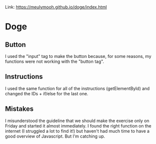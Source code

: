 Link: https://meulymooh.github.io/doge/index.html

# Doge

## Button

I used the "input" tag to make the button because, for some reasons, my functions were not working with the "button tag".

## Instructions

I used the same function for all of the instructions (getElementById) and changed the IDs + if/else for the last one.

## Mistakes

I misunderstood the guideline that we should make the exercise only on Friday and started it almost immediately. I found the right function on the internet (I struggled a lot to find it!) but haven't had much time to have a good overview of Javascript. But I'm catching up.
